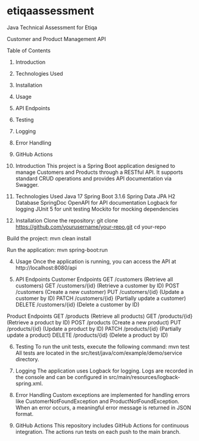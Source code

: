 # etiqaassessment

Java Technical Assessment for Etiqa

Customer and Product Management API

Table of Contents

1. Introduction
2. Technologies Used
3. Installation
4. Usage
5. API Endpoints
6. Testing
7. Logging
8. Error Handling
9. GitHub Actions


1. Introduction
  This project is a Spring Boot application designed to manage Customers and Products through a RESTful API. It supports standard CRUD operations and provides API documentation via Swagger.

2. Technologies Used
  Java 17
  Spring Boot 3.1.6
  Spring Data JPA
  H2 Database
  SpringDoc OpenAPI for API documentation
  Logback for logging
  JUnit 5 for unit testing
  Mockito for mocking dependencies

3. Installation
  Clone the repository:
  git clone https://github.com/yourusername/your-repo.git
  cd your-repo
  
  Build the project:
  mvn clean install
  
  Run the application:
  mvn spring-boot:run

4. Usage
  Once the application is running, you can access the API at http://localhost:8080/api

5. API Endpoints
  Customer Endpoints
    GET	/customers	(Retrieve all customers)
    GET	/customers/{id}	(Retrieve a customer by ID)
    POST	/customers	(Create a new customer)
    PUT	/customers/{id}	(Update a customer by ID)
    PATCH	/customers/{id}	(Partially update a customer)
    DELETE	/customers/{id}	(Delete a customer by ID)
   
  Product Endpoints
    GET	/products	(Retrieve all products)
    GET	/products/{id}	(Retrieve a product by ID)
    POST	/products	(Create a new product)
    PUT	/products/{id}	(Update a product by ID)
    PATCH	/products/{id}	(Partially update a product)
    DELETE	/products/{id}	(Delete a product by ID)

6. Testing
  To run the unit tests, execute the following command:
    mvn test
  All tests are located in the src/test/java/com/example/demo/service directory.

7. Logging
  The application uses Logback for logging. Logs are recorded in the console and can be configured in src/main/resources/logback-spring.xml.

8. Error Handling
  Custom exceptions are implemented for handling errors like CustomerNotFoundException and ProductNotFoundException. When an error occurs, a meaningful error message is returned in JSON format.

9. GitHub Actions
  This repository includes GitHub Actions for continuous integration. The actions run tests on each push to the main branch.






